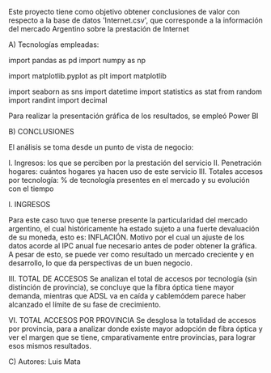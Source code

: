 Este proyecto tiene como objetivo obtener conclusiones de valor con respecto a la base de datos
'Internet.csv', que corresponde a la información del mercado Argentino sobre la prestación de Internet


A) Tecnologías empleadas:

import pandas as pd
import numpy as np

import matplotlib.pyplot as plt
import matplotlib

import seaborn as sns
import datetime
import statistics as stat
from random import randint
import decimal

Para realizar la presentación gráfica de los resultados, se empleó Power BI


B) CONCLUSIONES

El análisis se toma desde un punto de vista de negocio: 

I. Ingresos: los que se perciben por la prestación del servicio
II. Penetración hogares: cuántos hogares ya hacen uso de este servicio
III. Totales accesos por tecnología: % de tecnología presentes en el mercado y su evolución con el tiempo


I. INGRESOS

Para este caso tuvo que tenerse presente la particularidad del mercado argentino, el cual históricamente ha estado sujeto a una fuerte devaluación de su moneda, esto es: INFLACIÓN.
Motivo por el cual un ajuste de los datos acorde al IPC anual fue necesario antes de poder obtener la gráfica.
A pesar de esto, se puede ver como resultado un mercado creciente y en desarrollo, lo que da perspectivas de un buen negocio.

III. TOTAL DE ACCESOS
Se analizan el total de accesos por tecnología (sin distinción de provincia), se concluye que la fibra óptica tiene mayor demanda, mientras que ADSL va en caída y cablemódem parece haber alcanzado el límite de su fase de crecimiento.

VI. TOTAL ACCESOS POR PROVINCIA
Se desglosa la totalidad de accesos por provincia, para a analizar donde existe mayor adopción de fibra óptica y ver el margen que se tiene, cmparativamente entre provincias, para lograr esos mismos resultados.


C) Autores: Luis Mata